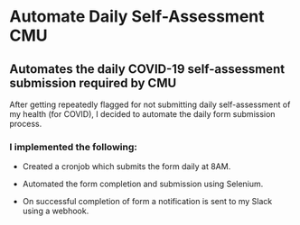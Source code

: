 # Automate Daily Self-Assessment CMU
## Automates the daily COVID-19 self-assessment submission required by CMU

After getting repeatedly flagged for not submitting daily self-assessment of my health (for COVID), I decided to automate the daily form submission process.

### I implemented the following:

  * Created a cronjob which submits the form daily at 8AM.
  
  * Automated the form completion and submission using Selenium.
  
  * On successful completion of form a notification is sent to my Slack using a webhook.
